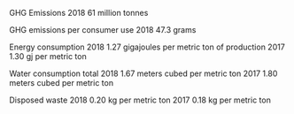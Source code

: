GHG Emissions
    2018
        61 million tonnes

GHG emissions per consumer use
    2018
        47.3 grams

Energy consumption
    2018
        1.27 gigajoules per metric ton of production
    2017
        1.30 gj per metric ton

Water consumption total
    2018
        1.67 meters cubed per metric ton
    2017
        1.80 meters cubed per metric ton

Disposed waste
    2018
        0.20 kg per metric ton
    2017
        0.18 kg per metric ton
